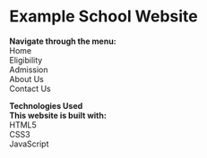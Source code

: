 # **Example School Website**

**Navigate through the menu:**<br>
Home<br>
Eligibility<br>
Admission<br>
About Us<br>
Contact Us<br>

**Technologies Used**<br>
**This website is built with:**<br>
HTML5<br>
CSS3<br>
JavaScript<br>
